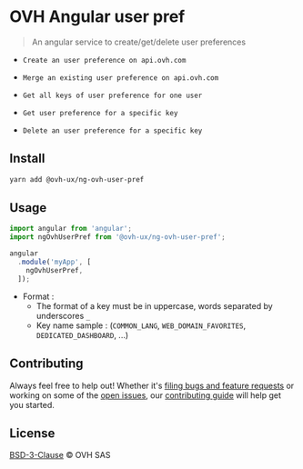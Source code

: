 # OVH Angular user pref

> An angular service to create/get/delete user preferences

  -     Create an user preference on api.ovh.com
  -     Merge an existing user preference on api.ovh.com
  -     Get all keys of user preference for one user
  -     Get user preference for a specific key
  -     Delete an user preference for a specific key

## Install

```sh
yarn add @ovh-ux/ng-ovh-user-pref
```

## Usage

```js
import angular from 'angular';
import ngOvhUserPref from '@ovh-ux/ng-ovh-user-pref';

angular
  .module('myApp', [
    ngOvhUserPref,
  ]);
```

+ Format :
    -   The format of a key must be in uppercase, words separated by underscores `_`
    -   Key name sample : (`COMMON_LANG`, `WEB_DOMAIN_FAVORITES`, `DEDICATED_DASHBOARD`, ...)

## Contributing

Always feel free to help out! Whether it's [filing bugs and feature requests](https://github.com/ovh-ux/ng-ovh-user-pref/issues/new) or working on some of the [open issues](https://github.com/ovh-ux/ng-ovh-user-pref/issues), our [contributing guide](CONTRIBUTING.md) will help get you started.

## License

[BSD-3-Clause](LICENSE) © OVH SAS
